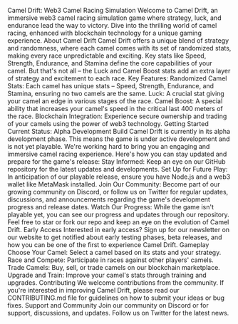 Camel Drift: Web3 Camel Racing Simulation
Welcome to Camel Drift, an immersive web3 camel racing simulation game where strategy, luck, and endurance lead the way to victory. Dive into the thrilling world of camel racing, enhanced with blockchain technology for a unique gaming experience.
About Camel Drift
Camel Drift offers a unique blend of strategy and randomness, where each camel comes with its set of randomized stats, making every race unpredictable and exciting. Key stats like Speed, Strength, Endurance, and Stamina define the core capabilities of your camel. But that's not all – the Luck and Camel Boost stats add an extra layer of strategy and excitement to each race.
Key Features:
Randomized Camel Stats: Each camel has unique stats – Speed, Strength, Endurance, and Stamina, ensuring no two camels are the same.
Luck: A crucial stat giving your camel an edge in various stages of the race.
Camel Boost: A special ability that increases your camel's speed in the critical last 400 meters of the race.
Blockchain Integration: Experience secure ownership and trading of your camels using the power of web3 technology.
Getting Started
Current Status: Alpha Development Build
Camel Drift is currently in its alpha development phase. This means the game is under active development and is not yet playable. We're working hard to bring you an engaging and immersive camel racing experience. Here's how you can stay updated and prepare for the game's release:
Stay Informed: Keep an eye on our GitHub repository for the latest updates and developments.
Set Up for Future Play: In anticipation of our playable release, ensure you have Node.js and a web3 wallet like MetaMask installed.
Join Our Community: Become part of our growing community on Discord, or follow us on Twitter for regular updates, discussions, and announcements regarding the game's development progress and release dates.
Watch Our Progress: While the game isn't playable yet, you can see our progress and updates through our repository. Feel free to star or fork our repo and keep an eye on the evolution of Camel Drift.
Early Access
Interested in early access? Sign up for our newsletter on our website to get notified about early testing phases, beta releases, and how you can be one of the first to experience Camel Drift.
Gameplay
Choose Your Camel: Select a camel based on its stats and your strategy.
Race and Compete: Participate in races against other players' camels.
Trade Camels: Buy, sell, or trade camels on our blockchain marketplace.
Upgrade and Train: Improve your camel's stats through training and upgrades.
Contributing
We welcome contributions from the community. If you're interested in improving Camel Drift, please read our CONTRIBUTING.md file for guidelines on how to submit your ideas or bug fixes.
Support and Community
Join our community on Discord or for support, discussions, and updates. Follow us on Twitter for the latest news.
